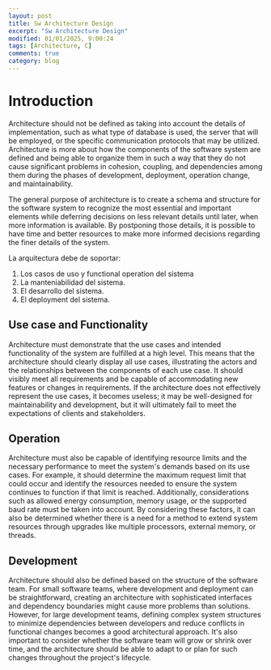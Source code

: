 ```yaml
---
layout: post
title: Sw Architecture Design
excerpt: "Sw Architecture Design"
modified: 01/01/2025, 9:00:24
tags: [Architecture, C]
comments: true
category: blog
---
```


# Introduction
Architecture should not be defined as taking into account the details of implementation, such as what type of database is used, the server that will be employed, or the specific communication protocols that may be utilized. Architecture is more about how the components of the software system are defined and being able to organize them in such a way that they do not cause significant problems in cohesion, coupling, and dependencies among them during the phases of development, deployment, operation change, and maintainability. 

The general purpose of architecture is to create a schema and structure for the software system to recognize the most essential and important elements while deferring decisions on less relevant details until later, when more information is available. By postponing those details, it is possible to have time and better resources to make more informed decisions regarding the finer details of the system.

La arquitectura debe de soportar:
1. Los casos de uso y functional operation del sistema
2. La manteniabilidad del sistema.
3. El desarrollo del sistema.
4. El deployment del sistema.

## Use case and Functionality
Architecture must demonstrate that the use cases and intended functionality of the system are fulfilled at a high level. This means that the architecture should clearly display all use cases, illustrating the actors and the relationships between the components of each use case. It should visibly meet all requirements and be capable of accommodating new features or changes in requirements. If the architecture does not effectively represent the use cases, it becomes useless; it may be well-designed for maintainability and development, but it will ultimately fail to meet the expectations of clients and stakeholders.

## Operation
Architecture must also be capable of identifying resource limits and the necessary performance to meet the system's demands based on its use cases. For example, it should determine the maximum request limit that could occur and identify the resources needed to ensure the system continues to function if that limit is reached. Additionally, considerations such as allowed energy consumption, memory usage, or the supported baud rate must be taken into account. By considering these factors, it can also be determined whether there is a need for a method to extend system resources through upgrades like multiple processors, external memory, or threads.

## Development
Architecture should also be defined based on the structure of the software team. For small software teams, where development and deployment can be straightforward, creating an architecture with sophisticated interfaces and dependency boundaries might cause more problems than solutions. However, for large development teams, defining complex system structures to minimize dependencies between developers and reduce conflicts in functional changes becomes a good architectural approach. It's also important to consider whether the software team will grow or shrink over time, and the architecture should be able to adapt to or plan for such changes throughout the project's lifecycle.

